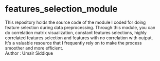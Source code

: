 # features_selection_module
This repository holds the source code of the module I coded for doing feature selection during data preprocessing. Through this module, you can do correlation matrix visualization, constant features selections, highly correlated features selection and features with no correlation with output. It's a valuable resource that I frequently rely on to make the process smoother and more efficient.
<br>
Author : Umair Siddique
